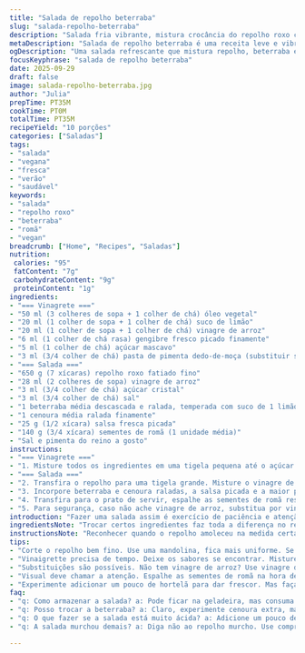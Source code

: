 ```yaml
---
title: "Salada de repolho beterraba"
slug: "salada-repolho-beterraba"
description: "Salada fria vibrante, mistura crocância do repolho roxo com a terra da beterraba e o frescor ácido da romã. Vinaigrette com toque apimentado e gengibre, equilibrando doce e ácido. Leve, vegana, sem glúten e sem lactose, opção para acompanhar pratos mais pesados como aves temperadas com mel e especiarias. Explore texturas cruas e o contraste visual mesmo antes da primeira garfada."
metaDescription: "Salada de repolho beterraba é uma receita leve e vibrante que combina texturas cruas e sabores contrastantes."
ogDescription: "Uma salada refrescante que mistura repolho, beterraba e romã, ideal para acompanhar pratos pesados."
focusKeyphrase: "salada de repolho beterraba"
date: 2025-09-29
draft: false
image: salada-repolho-beterraba.jpg
author: "Julia"
prepTime: PT35M
cookTime: PT0M
totalTime: PT35M
recipeYield: "10 porções"
categories: ["Saladas"]
tags:
- "salada"
- "vegana"
- "fresca"
- "verão"
- "saudável"
keywords:
- "salada"
- "repolho roxo"
- "beterraba"
- "romã"
- "vegan"
breadcrumb: ["Home", "Recipes", "Saladas"]
nutrition: 
 calories: "95"
 fatContent: "7g"
 carbohydrateContent: "9g"
 proteinContent: "1g"
ingredients:
- "=== Vinagrete ==="
- "50 ml (3 colheres de sopa + 1 colher de chá) óleo vegetal"
- "20 ml (1 colher de sopa + 1 colher de chá) suco de limão"
- "20 ml (1 colher de sopa + 1 colher de chá) vinagre de arroz"
- "6 ml (1 colher de chá rasa) gengibre fresco picado finamente"
- "5 ml (1 colher de chá) açúcar mascavo"
- "3 ml (3/4 colher de chá) pasta de pimenta dedo-de-moça (substituir sambal oelek)"
- "=== Salada ==="
- "650 g (7 xícaras) repolho roxo fatiado fino"
- "28 ml (2 colheres de sopa) vinagre de arroz"
- "3 ml (3/4 colher de chá) açúcar cristal"
- "3 ml (3/4 colher de chá) sal"
- "1 beterraba média descascada e ralada, temperada com suco de 1 limão"
- "1 cenoura média ralada finamente"
- "25 g (1/2 xícara) salsa fresca picada"
- "140 g (3/4 xícara) sementes de romã (1 unidade média)"
- "Sal e pimenta do reino a gosto"
instructions:
- "=== Vinagrete ==="
- "1. Misture todos os ingredientes em uma tigela pequena até o açúcar dissolver bem. Prove para ajustar o equilíbrio entre ácido, doce e picante. Reserve até o uso, permitindo os sabores se fundirem."
- "=== Salada ==="
- "2. Transfira o repolho para uma tigela grande. Misture o vinagre de arroz, açúcar e sal, esfregando levemente com as mãos para amaciar um pouco o repolho sem perder a crocância. Deixe repousar por cerca de 6 minutos, observando até a cor mudar e folhagens ficarem um pouco mais flexíveis."
- "3. Incorpore beterraba e cenoura raladas, a salsa picada e a maior parte das sementes de romã. Despeje o vinagrete por cima, mexa delicadamente para que o líquido envolva todos os ingredientes, criando camadas de sabor. Ajuste sal e pimenta conforme necessário – sempre no final, para não desidratar a salada."
- "4. Transfira para o prato de servir, espalhe as sementes de romã restantes por cima para dar aquele toque visual crocante e vibrante. Sirva frio ou em temperatura ambiente. O tempo de maceração pode aumentar se preferir a cenoura e beterraba mais integradas ao sabor."
- "5. Para segurança, caso não ache vinagre de arroz, substitua por vinagre de maçã. Se quiser um toque especial, algumas folhas de hortelã picadas ficam sensacionais, contrastando com picância do vinagrete e frescor da romã."
introduction: "Fazer uma salada assim é exercício de paciência e atenção aos pequenos detalhes. Já repeti tantas vezes que sei que a qualidade do repolho, o corte feito na mandolina bem fino, e o tempo certo de maceração fazem toda a diferença no resultado final. O repolho não deve perder a crocância, que é contraste perceptível no prato, junto com o azedinho da romã e o frescor da beterraba, que ganha vida graças ao limão. Aquele toque sutil de pimenta na vinaigrette quebra a monotonia, sem dominar os sabores naturais. Não tem mistério, só técnica e vontade — às vezes, até experimentar com o tipo de óleo, usei óleo de semente de uva, que não interfere no sabor."
ingredientsNote: "Trocar certos ingredientes faz toda a diferença no resultado. Sambal oelek é ótimo, mas tirei do armário e experimentei a pasta de pimenta dedo-de-moça que tinha na geladeira, trouxe outro nível de ardência. Vinagre de arroz é suave, melhor que vinagre branco comum, mas vinagre de maçã também casa legal. O açúcar não pode desaparecer, porque equilibra a acidez, mas prefira aquele açúcar mascavo claro, como usei, dá uma complexidade agradável. A mandolina facilita demais o corte fino, essencial para o repolho; sem ela, rale com cuidado e preste atenção na consistência para evitar pedaços muito grossos que deixam a textura pesada."
instructionsNote: "Reconhecer quando o repolho amoleceu na medida certa é um truque que só se pega na prática. Ele deve perder aquela rigidez inicial, mas ainda manter o aspecto crocante e uma cor vibrante mais intensa. O tempo é guia, mas observe a textura: pegue um pouco com os dedos, experimente o toque e a resistência. Misture beterraba e cenoura no momento certo para não deixar sair excesso de água e perder a textura fresca. Para a vinaigrette, deixe o açúcar dissolver completamente, mexa vigorosamente, até o óleo, ácido e açúcar virarem um líquido homogeneizado. Difícil errar, mas cuidado para não exagerar no gengibre, pode virar sabor dominante. Último toque com a romã faz toda a festa, jogo de cores e crocância irresistível."
tips:
- "Corte o repolho bem fino. Use uma mandolina, fica mais uniforme. Se não tiver, ralador serve, mas tome cuidado. Pedaços grossos não ajudam. A crocância é crucial. Não deixe de testar. O toque entre as folhas deve ser bem leve. O repolho deve ceder um pouco, mas o crocante precisa permanecer. Misture suavemente com as mãos."
- "Vinaigrette precisa de tempo. Deixe os sabores se encontrar. Misture bem. O gengibre tem que ser fresquinho. Não exagere, se não vira sabor único. Aquele contraste picante? Perfeito quando bem equilibrado. Prove, ajuste tudo conforme seu gosto. Muito ácido ou doce estraga a harmonia. Experimente sempre até achar seu ponto."
- "Substituições são possíveis. Não tem vinagre de arroz? Use vinagre de maçã, mesmo assim é suave. A pimenta dedo-de-moça? Combina, mas cuidado com a quantidade. O açúcar pode ser o mascavo, mas não sumir também. Mantém o equilíbrio. O repolho e o sabor da beterraba vão brigar. Alterações mudam o resultado."
- "Visual deve chamar a atenção. Espalhe as sementes de romã na hora de servir. O contraste é lindo. A cenoura também dá cor. Se adicionar, garanta que misturou no momento certo para não extrair água demais. Esse aspecto visual é impressionante. Aprecie antes de mergulhar o garfo."
- "Experimente adicionar um pouco de hortelã para dar frescor. Mas faça isso na hora de servir. Fresca é melhor. Assim não perde sabor e nem textura. O toque do gengibre com a romã? Combinação interessante. Não esqueça que o tempo de maceração da cenoura e beterraba deve ser controlado para manter a textura ideal."
faq:
- "q: Como armazenar a salada? a: Pode ficar na geladeira, mas consuma rápido. O repolho murcha. O ideal é comer no dia. Fica melhor. Se sobrar, armazene em recipiente fechado. Não deixe até o dia seguinte. O frescor é fundamental."
- "q: Posso trocar a beterraba? a: Claro, experimente cenoura extra, mas ativa a cor e o sabor. Sem a beterraba, já não é a mesma coisa. Outra opção é substituir por pimentão vermelho, mas o gosto muda."
- "q: O que fazer se a salada está muito ácida? a: Adicione um pouco de açúcar. Pode ser mascavo ou cristal, a escolha é sua. Isso pode ajudar a equilibrar. Prove sempre até achar o que encaixa. Se ficar suave, melhor."
- "q: A salada murchou demais? a: Diga não ao repolho murcho. Use compressa de água. Salve o que puder. Deixe descansar na água gelada por um tempo. A crocância deve voltar. Não deixe de cuidar dessa textura."

---
```

